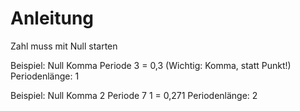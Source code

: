 # Anleitung

Zahl muss mit Null starten

Beispiel:
Null Komma Periode 3 = 0,3 (Wichtig: Komma, statt Punkt!)
Periodenlänge: 1

Beispiel:
Null Komma 2 Periode 7 1 = 0,271
Periodenlänge: 2
